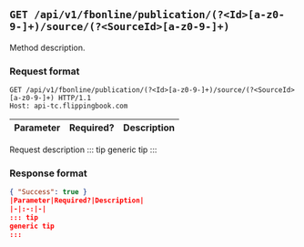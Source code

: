 ## `GET /api/v1/fbonline/publication/(?<Id>[a-z0-9-]+)/source/(?<SourceId>[a-z0-9-]+)`
Method description.
### Request format
```http request
GET /api/v1/fbonline/publication/(?<Id>[a-z0-9-]+)/source/(?<SourceId>[a-z0-9-]+) HTTP/1.1
Host: api-tc.flippingbook.com
```
|Parameter|Required?|Description|
|-|:-:|-|
Request description
::: tip
generic tip
:::
### Response format
```json
{ "Success": true }
|Parameter|Required?|Description|
|-|:-:|-|
::: tip
generic tip
:::
